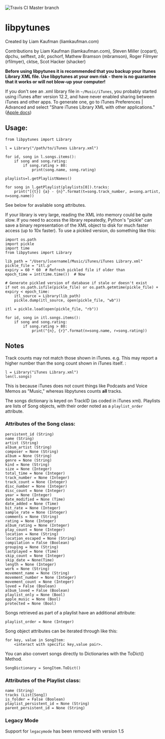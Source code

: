 ![Travis CI Master branch](https://travis-ci.org/liamks/libpytunes.svg?branch=master)

# libpytunes

Created by Liam Kaufman (liamkaufman.com)

Contributions by Liam Kaufman (liamkaufman.com), Steven Miller (copart), dpchu, selftext, z4r, pschorf, Mathew Bramson (mbramson), Roger Filmyer (rfilmyer), cktse, Scot Hacker (shacker)

**Before using libpytunes it is recommended that you backup your Itunes Library XML file. Use libpytunes at your own risk - there is no guarantee that it works or will not blow-up your computer!**

If you don't see an .xml library file in `~/Music/iTunes`, you probably started using iTunes after version 12.2, and have never enabled sharing between iTunes and other apps. To generate one, go to iTunes Preferences | Advanced and select "Share iTunes Library XML with other applications." ([Apple docs](https://support.apple.com/en-us/HT201610))

## Usage:

```
from libpytunes import Library

l = Library("/path/to/iTunes Library.xml")

for id, song in l.songs.items():
    if song and song.rating:
        if song.rating > 80:
            print(song.name, song.rating)

playlists=l.getPlaylistNames()

for song in l.getPlaylist(playlists[0]).tracks:
	print("[{t}] {a} - {n}".format(t=song.track_number, a=song.artist, n=song.name))
```

See below for available song attributes.

If your library is very large, reading the XML into memory could be quite slow. If you need to access the library repeatedly, Python's "pickle" can save a binary representation of the XML object to disk for much faster access (up to 10x faster). To use a pickled version, do something like this:

```
import os.path
import pickle
import time
from libpytunes import Library

lib_path = "/Users/[username]/Music/iTunes/iTunes Library.xml"
pickle_file = "itl.p"
expiry = 60 * 60  # Refresh pickled file if older than
epoch_time = int(time.time())  # Now

# Generate pickled version of database if stale or doesn't exist
if not os.path.isfile(pickle_file) or os.path.getmtime(pickle_file) + expiry < epoch_time:
    itl_source = Library(lib_path)
    pickle.dump(itl_source, open(pickle_file, "wb"))

itl = pickle.load(open(pickle_file, "rb"))

for id, song in itl.songs.items():
    if song and song.rating:
        if song.rating > 80:
            print("{n}, {r}".format(n=song.name, r=song.rating))
```

## Notes

Track counts may not match those shown in iTunes. e.g. This may report a higher number than the song count shown in iTunes itself. :

```
l = Library("iTunes Library.xml")
len(l.songs)
```

This is because iTunes does not count things like Podcasts and Voice Memos as "Music," whereas libpytunes counts **all** tracks.

The songs dictionary is keyed on TrackID (as coded in iTunes xml). Playlists are lists of Song objects, with their order noted as a `playlist_order` attribute.

### Attributes of the Song class:

```
persistent_id (String)
name (String)
artist (String)
album_artist (String)
composer = None (String)
album = None (String)
genre = None (String)
kind = None (String)
size = None (Integer)
total_time = None (Integer)
track_number = None (Integer)
track_count = None (Integer)
disc_number = None (Integer)
disc_count = None (Integer)
year = None (Integer)
date_modified = None (Time)
date_added = None (Time)
bit_rate = None (Integer)
sample_rate = None (Integer)
comments = None (String)
rating = None (Integer)
album_rating = None (Integer)
play_count = None (Integer)
location = None (String)
location_escaped = None (String)
compilation = False (Boolean)
grouping = None (String)
lastplayed = None (Time)
skip_count = None (Integer)
skip_date = None(Time)
length = None (Integer)
work = None (String)
movement_name = None (String)
movement_number = None (Integer)
movement_count = None (Integer)
loved = False (Boolean)
album_loved = False (Boolean)
playlist_only = None (Bool)
apple_music = None (Bool)
protected = None (Bool)

```

Songs retrieved as part of a playlist have an additional attribute:
```
playlist_order = None (Integer)
```


Song object attributes can be iterated through like this:
```
for key, value in SongItem:
	<interact with specific key,value pair>.
```

You can also convert songs directly to Dictionaries with the ToDict() Method.
```
SongDictionary = SongItem.ToDict()
```

### Attributes of the Playlist class:
```
name (String)
tracks (List[Song])
is_folder = False (Boolean)
playlist_persistent_id = None (String)
parent_persistent_id = None (String)
```

### Legacy Mode
Support for `legacymode` has been removed with version 1.5
